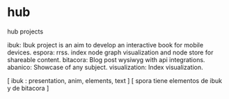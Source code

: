 # hub
hub projects

ibuk: Ibuk project is an aim to develop an interactive book for mobile devices.
espora: rrss. index node graph visualization and node store for shareable content.
bitacora: Blog post wysiwyg with api integrations.
abanico: Showcase of any subject.
visualization: Index visualization.

[ ibuk : presentation, anim, elements, text ]
[ spora tiene elementos de ibuk y de bitacora ]

